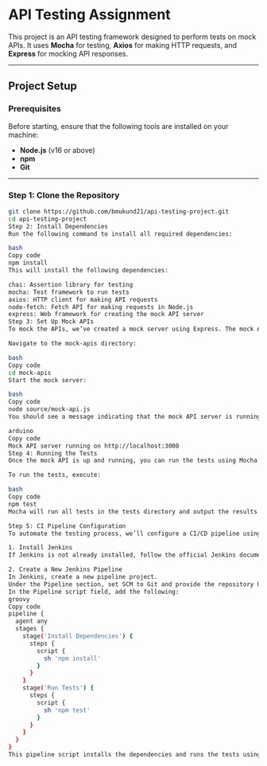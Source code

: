 # API Testing Assignment

This project is an API testing framework designed to perform tests on mock APIs. It uses **Mocha** for testing, **Axios** for making HTTP requests, and **Express** for mocking API responses.

---

## Project Setup

### Prerequisites

Before starting, ensure that the following tools are installed on your machine:

- **Node.js** (v16 or above)
- **npm**
- **Git**

---

### Step 1: Clone the Repository

```bash
git clone https://github.com/bmukund21/api-testing-project.git
cd api-testing-project
Step 2: Install Dependencies
Run the following command to install all required dependencies:

bash
Copy code
npm install
This will install the following dependencies:

chai: Assertion library for testing
mocha: Test framework to run tests
axios: HTTP client for making API requests
node-fetch: Fetch API for making requests in Node.js
express: Web framework for creating the mock API server
Step 3: Set Up Mock APIs
To mock the APIs, we’ve created a mock server using Express. The mock API runs on http://localhost:3000.

Navigate to the mock-apis directory:

bash
Copy code
cd mock-apis
Start the mock server:

bash
Copy code
node source/mock-api.js
You should see a message indicating that the mock API server is running:

arduino
Copy code
Mock API server running on http://localhost:3000
Step 4: Running the Tests
Once the mock API is up and running, you can run the tests using Mocha. The tests are located in the tests directory.

To run the tests, execute:

bash
Copy code
npm test
Mocha will run all tests in the tests directory and output the results in the terminal.

Step 5: CI Pipeline Configuration
To automate the testing process, we’ll configure a CI/CD pipeline using Jenkins. This pipeline will trigger the tests on each commit.

1. Install Jenkins
If Jenkins is not already installed, follow the official Jenkins documentation to download and install it.

2. Create a New Jenkins Pipeline
In Jenkins, create a new pipeline project.
Under the Pipeline section, set SCM to Git and provide the repository URL for your project.
In the Pipeline script field, add the following:
groovy
Copy code
pipeline {
  agent any
  stages {
    stage('Install Dependencies') {
      steps {
        script {
          sh 'npm install'
        }
      }
    }
    stage('Run Tests') {
      steps {
        script {
          sh 'npm test'
        }
      }
    }
  }
}
This pipeline script installs the dependencies and runs the tests using npm test. You can expand this pipeline to include additional steps, such as building, deploying, and notifying teams about the results.

